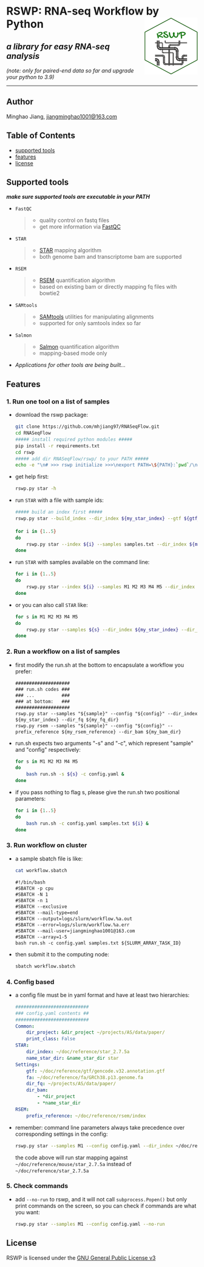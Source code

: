 # RSWP: RNA-seq Workflow by Python <img src="https://github.com/mhjiang97/RNASeqFlow/blob/master/rswp/utils/sticker/sticker.png" align="right" height=150 width=140/>
## _a library for easy RNA-seq analysis_  
_(note: only for paired-end data so far and upgrade your python to 3.9)_  

-----------
## Author  
Minghao Jiang, <jiangminghao1001@163.com>  

## Table of Contents  
- [supported tools](#supported-tools)  
- [features](#features)  
- [license](#license)

## Supported tools  
**_make sure supported tools are executable in your PATH_**  

- `FastQC`
  
    > + quality control on fastq files  
    > + get more information via [FastQC](http://www.bioinformatics.babraham.ac.uk/projects/fastqc/)  
    
- `STAR`  
  
    > + [STAR](https://github.com/alexdobin/STAR) mapping algorithm  
    > + both genome bam and transcriptome bam are supported  
    
- `RSEM`  
  
    > + [RSEM](https://github.com/deweylab/RSEM) quantification algorithm  
    > + based on existing bam or directly mapping fq files with bowtie2  
    
- `SAMtools`  
  
    > + [SAMtools](https://github.com/samtools/samtools) utilities for manipulating alignments  
    > + supported for only samtools index so far  
    
- `Salmon`
  
    > + [Salmon](https://github.com/COMBINE-lab/salmon) quantification algorithm
    > + mapping-based mode only  

- _Applications for other tools are being built..._  

## Features
  
### 1. Run one tool on a list of samples  
- download the rswp package:
  
    ```bash
    git clone https://github.com/mhjiang97/RNASeqFlow.git
    cd RNASeqFlow
    ##### install required python modules #####
    pip install -r requirements.txt
    cd rswp
    ##### add dir RNASeqFlow/rswp/ to your PATH #####
    echo -e "\n# >>> rswp initialize >>>\nexport PATH=\${PATH}:`pwd`/\n# <<< rswp initialize <<<\n" >> ~/.bashrc
    ```  
- get help first:
  
    ```bash
    rswp.py star -h
    ```  
- run `STAR` with a file with sample ids:
    
    ```bash
    ##### build an index first #####
    rswp.py star --build_index --dir_index ${my_star_index} --gtf ${gtf_file} --fa ${fa_file}
    
    for i in {1..5}
    do
        rswp.py star --index ${i} --samples samples.txt --dir_index ${my_star_index} --dir_fq ${fq_dir} &
    done
    ```  
- run `STAR` with samples available on the command line:
  
    ```bash
    for i in {1..5}
    do
        rswp.py star --index ${i} --samples M1 M2 M3 M4 M5 --dir_index ${my_star_index} --dir_fq ${fq_dir} &
    done
    ```  
- or you can also call `STAR` like:
  
    ```bash
    for s in M1 M2 M3 M4 M5
    do
        rswp.py star --samples ${s} --dir_index ${my_star_index} --dir_fq ${fq_dir} &
    done
    ```
  
### 2. Run a workflow on a list of samples  
- first modify the run.sh at the bottom to encapsulate a workflow you prefer:
  
    ```shell
    ####################
    ### run.sh codes ###
    ### ...          ###
    ### at bottom:   ###
    ####################
    rswp.py star --samples "${sample}" --config "${config}" --dir_index ${my_star_index} --dir_fq ${my_fq_dir}
    rswp.py rsem --samples "${sample}" --config "${config}" --prefix_reference ${my_rsem_reference} --dir_bam ${my_bam_dir}
    ```  
- run.sh expects two arguments "-s" and "-c", which represent "sample" and "config" respectively:
  
    ```bash
    for s in M1 M2 M3 M4 M5
    do
        bash run.sh -s ${s} -c config.yaml &
    done
    ```  
- if you pass nothing to flag s, please give the run.sh two positional parameters:
  
    ```bash
    for i in {1..5}
    do
        bash run.sh -c config.yaml samples.txt ${i} &
    done
    ```  
  
### 3. Run workflow on cluster  
- a sample sbatch file is like:
  
    ```bash
    cat workflow.sbatch
    ```  
    ```shell
    #!/bin/bash
    #SBATCH -p cpu
    #SBATCH -N 1
    #SBATCH -n 1
    #SBATCH --exclusive
    #SBATCH --mail-type=end
    #SBATCH --output=logs/slurm/workflow.%a.out
    #SBATCH --error=logs/slurm/workflow.%a.err
    #SBATCH --mail-user=jiangminghao1001@163.com
    #SBATCH --array=1-5
    bash run.sh -c config.yaml samples.txt ${SLURM_ARRAY_TASK_ID}
    ```  
- then submit it to the computing node:
  
    ```bash
    sbatch workflow.sbatch
    ```  
  
### 4. Config based  
- a config file must be in yaml format and have at least two hierarchies:
  
    ```yaml
    ###########################
    ### config.yaml contents ##
    ###########################
    Common:
        dir_project: &dir_project ~/projects/AS/data/paper/
        print_class: False
    STAR:
        dir_index: ~/doc/reference/star_2.7.5a
        name_star_dir: &name_star_dir star
    Settings:
        gtf: ~/doc/reference/gtf/gencode.v32.annotation.gtf
        fa: ~/doc/reference/fa/GRCh38.p13.genome.fa
        dir_fq: ~/projects/AS/data/paper/
        dir_bam:
            - *dir_project
            - *name_star_dir
    RSEM:
        prefix_reference: ~/doc/reference/rsem/index  
    ```  
- remember: command line parameters always take precedence over corresponding settings in the config:
  
    ```bash
    rswp.py star --samples M1 --config config.yaml --dir_index ~/doc/reference/mouse/star_2.7.5a  
    ```  
    the code above will run star mapping against `~/doc/reference/mouse/star_2.7.5a` instead of `~/doc/reference/star_2.7.5a`
  
### 5. Check commands  
- add `--no-run` to rswp, and it will not call `subprocess.Popen()` but only print commands on the screen,
  so you can check if commands are what you want:
  
    ```bash
    rswp.py star --samples M1 --config config.yaml --no-run
    ```
  
## License  
RSWP is licensed under the [GNU General Public License v3](http://www.gnu.org/licenses/gpl-3.0.html)  